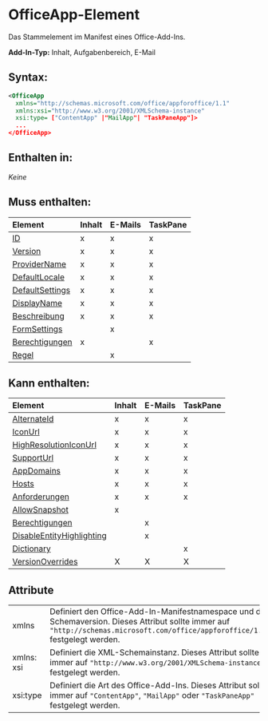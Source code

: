 
# OfficeApp-Element
Das Stammelement im Manifest eines Office-Add-Ins.

 **Add-In-Typ:** Inhalt, Aufgabenbereich, E-Mail


## Syntax:


```XML
<OfficeApp 
  xmlns="http://schemas.microsoft.com/office/appforoffice/1.1" 
  xmlns:xsi="http://www.w3.org/2001/XMLSchema-instance" 
  xsi:type= ["ContentApp" |"MailApp"| "TaskPaneApp"]>
  ...
</OfficeApp>
```


## Enthalten in:

 _Keine_


## Muss enthalten:



|**Element**|**Inhalt**|**E-Mails**|**TaskPane**|
|:-----|:-----|:-----|:-----|
|[ID](../../reference/manifest/id.md)|x|x|x|
|[Version](../../reference/manifest/version.md)|x|x|x|
|[ProviderName](../../reference/manifest/providername.md)|x|x|x|
|[DefaultLocale](../../reference/manifest/defaultlocale.md)|x|x|x|
|[DefaultSettings](../../reference/manifest/defaultsettings.md)|x|x|x|
|[DisplayName](../../reference/manifest/displayname.md)|x|x|x|
|[Beschreibung](../../reference/manifest/description.md)|x|x|x|
|[FormSettings](../../reference/manifest/formsettings.md)||x||
|[Berechtigungen](../../reference/manifest/permissions.md)|x||x|
|[Regel](../../reference/manifest/rule.md)||x||

## Kann enthalten:



|**Element**|**Inhalt**|**E-Mails**|**TaskPane**|
|:-----|:-----|:-----|:-----|
|[AlternateId](../../reference/manifest/alternateid.md)|x|x|x|
|[IconUrl](../../reference/manifest/iconurl.md)|x|x|x|
|[HighResolutionIconUrl](../../reference/manifest/highresolutioniconurl.md)|x|x|x|
|[SupportUrl](../../reference/manifest/supporturl.md)|x|x|x|
|[AppDomains](../../reference/manifest/appdomains.md)|x|x|x|
|[Hosts](../../reference/manifest/hosts.md)|x|x|x|
|[Anforderungen](../../reference/manifest/requirements.md)|x|x|x|
|[AllowSnapshot](../../reference/manifest/allowsnapshot.md)|x|||
|[Berechtigungen](../../reference/manifest/permissions.md)||x||
|[DisableEntityHighlighting](../../reference/manifest/disableentityhighlighting.md)||x||
|[Dictionary](../../reference/manifest/dictionary.md)|||x|
|[VersionOverrides](../../reference/manifest/versionoverrides.md)|X|X|X|

## Attribute


|||
|:-----|:-----|
|xmlns|Definiert den Office-Add-In-Manifestnamespace und die Schemaversion. Dieses Attribut sollte immer auf `"http://schemas.microsoft.com/office/appforoffice/1.1"` festgelegt werden.|
|xmlns: xsi|Definiert die XML-Schemainstanz. Dieses Attribut sollte immer auf `"http://www.w3.org/2001/XMLSchema-instance"` festgelegt werden.|
|xsi:type|Definiert die Art des Office-Add-Ins. Dieses Attribut sollte immer auf `"ContentApp"`, `"MailApp"` oder `"TaskPaneApp"` festgelegt werden.|
